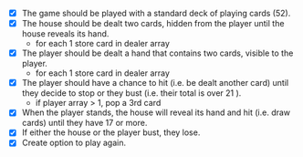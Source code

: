 - [X] The game should be played with a standard deck of playing cards (52).
- [X] The house should be dealt two cards, hidden from the player until the house reveals its hand.
    - for each 1 store card in dealer array
- [X] The player should be dealt a hand that contains two cards, visible to the player.
    - for each 1 store card in dealer array
- [X] The player should have a chance to hit (i.e. be dealt another card) until they decide to stop or they bust (i.e. their total is over 21 ).
    - if player array > 1, pop a 3rd card
- [X] When the player stands, the house will reveal its hand and hit (i.e. draw cards) until they have 17 or more.
- [X] If either the house or the player bust, they lose.
- [X] Create option to play again.